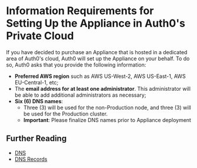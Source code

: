 # Information Requirements for Setting Up the Appliance in Auth0's Private Cloud

If you have decided to purchase an Appliance that is hosted in a dedicated area of Auth0's cloud, Auth0 will set up the Appliance on your behalf. To do so, Auth0 asks that you provide the following information:

* **Preferred AWS region** such as AWS US-West-2, AWS US-East-1, AWS EU-Central-1, etc;
* The **email address for at least one administrator**. This administrator will be able to add additional administrators as necessary;
* **Six (6) DNS names**:
    * Three (3) will be used for the non-Production node, and three (3) will be used for the Production cluster.
    * **Important**: Please finalize DNS names prior to Appliance deployment

## Further Reading

* [DNS](/appliance/infrastructure/dns)
* [DNS Records](/appliance/infrastructure/network#dns-records)
